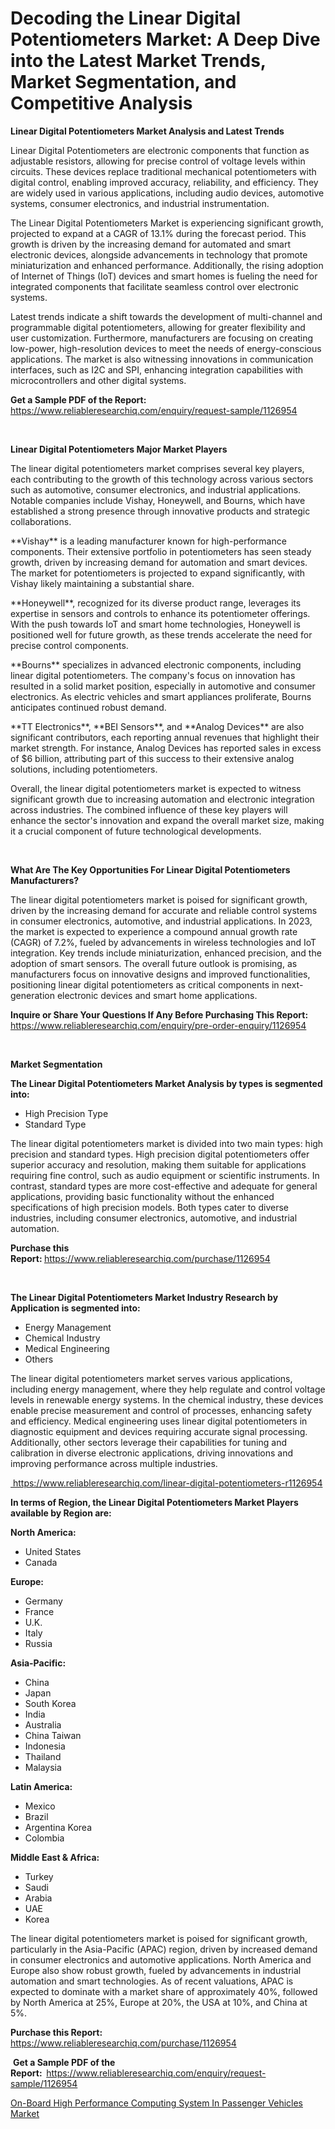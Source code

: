 <p><h1>Decoding the Linear Digital Potentiometers Market: A Deep Dive into the Latest Market Trends, Market Segmentation, and Competitive Analysis</h1></p><p><strong>Linear Digital Potentiometers Market Analysis and Latest Trends</strong></p>
<p><p>Linear Digital Potentiometers are electronic components that function as adjustable resistors, allowing for precise control of voltage levels within circuits. These devices replace traditional mechanical potentiometers with digital control, enabling improved accuracy, reliability, and efficiency. They are widely used in various applications, including audio devices, automotive systems, consumer electronics, and industrial instrumentation.</p><p>The Linear Digital Potentiometers Market is experiencing significant growth, projected to expand at a CAGR of 13.1% during the forecast period. This growth is driven by the increasing demand for automated and smart electronic devices, alongside advancements in technology that promote miniaturization and enhanced performance. Additionally, the rising adoption of Internet of Things (IoT) devices and smart homes is fueling the need for integrated components that facilitate seamless control over electronic systems.</p><p>Latest trends indicate a shift towards the development of multi-channel and programmable digital potentiometers, allowing for greater flexibility and user customization. Furthermore, manufacturers are focusing on creating low-power, high-resolution devices to meet the needs of energy-conscious applications. The market is also witnessing innovations in communication interfaces, such as I2C and SPI, enhancing integration capabilities with microcontrollers and other digital systems.</p></p>
<p><strong>Get a Sample PDF of the Report:&nbsp;</strong> <a href="https://www.reliableresearchiq.com/enquiry/request-sample/1126954?utm_campaign=2245&utm_medium=2&utm_source=Github&utm_content=ia&utm_term=13022025&utm_id=linear-digital-potentiometers">https://www.reliableresearchiq.com/enquiry/request-sample/1126954</a></p>
<p>&nbsp;</p>
<p><strong>Linear Digital Potentiometers Major Market Players</strong></p>
<p><p>The linear digital potentiometers market comprises several key players, each contributing to the growth of this technology across various sectors such as automotive, consumer electronics, and industrial applications. Notable companies include Vishay, Honeywell, and Bourns, which have established a strong presence through innovative products and strategic collaborations.</p><p>**Vishay** is a leading manufacturer known for high-performance components. Their extensive portfolio in potentiometers has seen steady growth, driven by increasing demand for automation and smart devices. The market for potentiometers is projected to expand significantly, with Vishay likely maintaining a substantial share.</p><p>**Honeywell**, recognized for its diverse product range, leverages its expertise in sensors and controls to enhance its potentiometer offerings. With the push towards IoT and smart home technologies, Honeywell is positioned well for future growth, as these trends accelerate the need for precise control components.</p><p>**Bourns** specializes in advanced electronic components, including linear digital potentiometers. The company's focus on innovation has resulted in a solid market position, especially in automotive and consumer electronics. As electric vehicles and smart appliances proliferate, Bourns anticipates continued robust demand.</p><p>**TT Electronics**, **BEI Sensors**, and **Analog Devices** are also significant contributors, each reporting annual revenues that highlight their market strength. For instance, Analog Devices has reported sales in excess of $6 billion, attributing part of this success to their extensive analog solutions, including potentiometers.</p><p>Overall, the linear digital potentiometers market is expected to witness significant growth due to increasing automation and electronic integration across industries. The combined influence of these key players will enhance the sector's innovation and expand the overall market size, making it a crucial component of future technological developments.</p></p>
<p>&nbsp;</p>
<p><strong>What Are The Key Opportunities For Linear Digital Potentiometers Manufacturers?</strong></p>
<p><p>The linear digital potentiometers market is poised for significant growth, driven by the increasing demand for accurate and reliable control systems in consumer electronics, automotive, and industrial applications. In 2023, the market is expected to experience a compound annual growth rate (CAGR) of 7.2%, fueled by advancements in wireless technologies and IoT integration. Key trends include miniaturization, enhanced precision, and the adoption of smart sensors. The overall future outlook is promising, as manufacturers focus on innovative designs and improved functionalities, positioning linear digital potentiometers as critical components in next-generation electronic devices and smart home applications.</p></p>
<p><strong>Inquire or Share Your Questions If Any Before Purchasing This Report:</strong> <a href="https://www.reliableresearchiq.com/enquiry/pre-order-enquiry/1126954?utm_campaign=2245&utm_medium=2&utm_source=Github&utm_content=ia&utm_term=13022025&utm_id=linear-digital-potentiometers">https://www.reliableresearchiq.com/enquiry/pre-order-enquiry/1126954</a></p>
<p>&nbsp;</p>
<p><strong>Market Segmentation</strong></p>
<p><strong>The Linear Digital Potentiometers Market Analysis by types is segmented into:</strong></p>
<p><ul><li>High Precision Type</li><li>Standard Type</li></ul></p>
<p><p>The linear digital potentiometers market is divided into two main types: high precision and standard types. High precision digital potentiometers offer superior accuracy and resolution, making them suitable for applications requiring fine control, such as audio equipment or scientific instruments. In contrast, standard types are more cost-effective and adequate for general applications, providing basic functionality without the enhanced specifications of high precision models. Both types cater to diverse industries, including consumer electronics, automotive, and industrial automation.</p></p>
<p><strong>Purchase this Report:&nbsp;</strong><a href="https://www.reliableresearchiq.com/purchase/1126954?utm_campaign=2245&utm_medium=2&utm_source=Github&utm_content=ia&utm_term=13022025&utm_id=linear-digital-potentiometers">https://www.reliableresearchiq.com/purchase/1126954</a></p>
<p>&nbsp;</p>
<p><strong>The Linear Digital Potentiometers Market Industry Research by Application is segmented into:</strong></p>
<p><ul><li>Energy Management</li><li>Chemical Industry</li><li>Medical Engineering</li><li>Others</li></ul></p>
<p><p>The linear digital potentiometers market serves various applications, including energy management, where they help regulate and control voltage levels in renewable energy systems. In the chemical industry, these devices enable precise measurement and control of processes, enhancing safety and efficiency. Medical engineering uses linear digital potentiometers in diagnostic equipment and devices requiring accurate signal processing. Additionally, other sectors leverage their capabilities for tuning and calibration in diverse electronic applications, driving innovations and improving performance across multiple industries.</p></p>
<p><a href="https://www.reliableresearchiq.com/linear-digital-potentiometers-r1126954?utm_campaign=2245&utm_medium=2&utm_source=Github&utm_content=ia&utm_term=13022025&utm_id=linear-digital-potentiometers">&nbsp;https://www.reliableresearchiq.com/linear-digital-potentiometers-r1126954</a></p>
<p><strong>In terms of Region, the Linear Digital Potentiometers Market Players available by Region are:</strong></p>
<p>
    <p> <strong> North America: </strong>
        <ul>
            <li>United States</li>
            <li>Canada</li>
        </ul>
        </p> 
    <p> <strong> Europe: </strong>
        <ul>
            <li>Germany</li>
            <li>France</li>
            <li>U.K.</li>
            <li>Italy</li>
            <li>Russia</li>
        </ul>
        </p> 
    <p> <strong> Asia-Pacific: </strong>
        <ul>
            <li>China</li>
            <li>Japan</li>
            <li>South Korea</li>
            <li>India</li>
            <li>Australia</li>
            <li>China Taiwan</li>
            <li>Indonesia</li>
            <li>Thailand</li>
            <li>Malaysia</li>
        </ul>
        </p> 
    <p> <strong> Latin America: </strong>
        <ul>
            <li>Mexico</li>
            <li>Brazil</li>
            <li>Argentina Korea</li>
            <li>Colombia</li>
        </ul>
        </p> 
    <p> <strong> Middle East & Africa: </strong>
        <ul>
            <li>Turkey</li>
            <li>Saudi</li>
            <li>Arabia</li>
            <li>UAE</li>
            <li>Korea</li>
        </ul>
    </p>
    </p>
<p><p>The linear digital potentiometers market is poised for significant growth, particularly in the Asia-Pacific (APAC) region, driven by increased demand in consumer electronics and automotive applications. North America and Europe also show robust growth, fueled by advancements in industrial automation and smart technologies. As of recent valuations, APAC is expected to dominate with a market share of approximately 40%, followed by North America at 25%, Europe at 20%, the USA at 10%, and China at 5%.</p></p>
<p><strong>Purchase this Report: </strong><a href="https://www.reliableresearchiq.com/purchase/1126954?utm_campaign=2245&utm_medium=2&utm_source=Github&utm_content=ia&utm_term=13022025&utm_id=linear-digital-potentiometers">https://www.reliableresearchiq.com/purchase/1126954</a></p>
<p>&nbsp;<strong>Get a Sample PDF of the Report:&nbsp;&nbsp;</strong><a href="https://www.reliableresearchiq.com/enquiry/request-sample/1126954?utm_campaign=2245&utm_medium=2&utm_source=Github&utm_content=ia&utm_term=13022025&utm_id=linear-digital-potentiometers">https://www.reliableresearchiq.com/enquiry/request-sample/1126954</a></p>
<p><strong></strong></p>
<p><p><a href="https://github.com/rileymgdorcas/Market-Research-Report-List-1/blob/main/on-board-high-performance-computing-system-in-passenger-vehicles-market.md?utm_campaign=2245&utm_medium=2&utm_source=Github&utm_content=ia&utm_term=13022025&utm_id=linear-digital-potentiometers">On-Board High Performance Computing System In Passenger Vehicles Market</a></p></p>